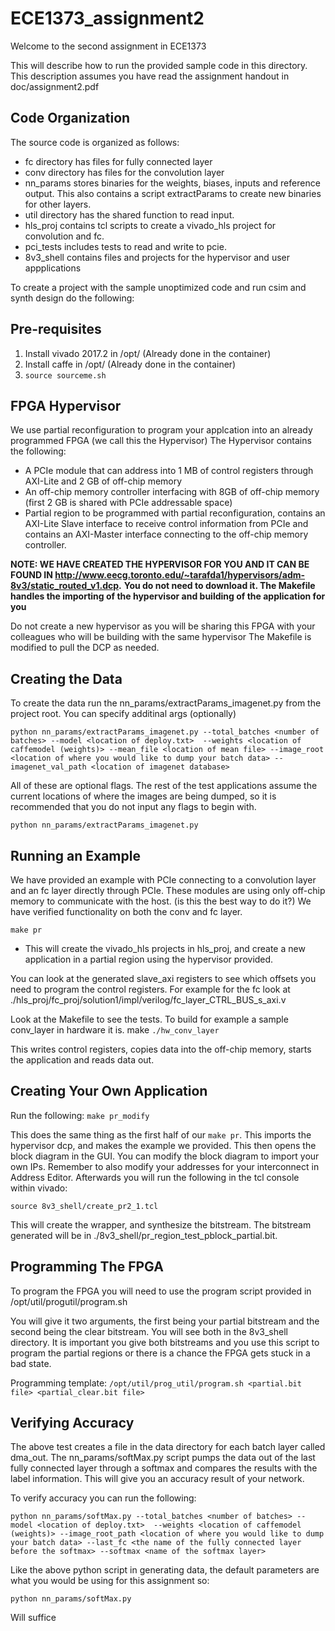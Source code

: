# ECE1373_assignment2

Welcome to the second assignment in ECE1373

This will describe how to run the provided sample code in this directory. 
This description assumes you have read the assignment handout in doc/assignment2.pdf

## Code Organization

The source code is organized as follows:
- fc directory has files for fully connected layer
- conv directory has files for the convolution layer
- nn_params stores binaries for the weights, biases, inputs and reference output. This also contains a script extractParams to create new binaries for other layers. 
- util directory has the shared function to read input.
- hls_proj contains tcl scripts to create a vivado_hls project for convolution and fc.
- pci_tests includes tests to read and write to pcie.
- 8v3_shell contains files and projects for the hypervisor and user appplications

To create a project with the sample unoptimized code and run csim and synth design do the following:


## Pre-requisites

1. Install vivado 2017.2 in /opt/  (Already done in the container)
2. Install caffe in /opt/  (Already done in the container)
3. ``source sourceme.sh`` 



## FPGA Hypervisor 

We use partial reconfiguration to program your applcation into an already programmed FPGA (we call this the Hypervisor)
The Hypervisor contains the following:

- A PCIe module that can address into 1 MB of control registers through AXI-Lite and 2 GB of off-chip memory
- An off-chip memory controller interfacing with 8GB of off-chip memory (first 2 GB is shared with PCIe addressable space)
- Partial region to be programmed with partial reconfiguration, contains an AXI-Lite Slave interface to receive control information from PCIe and contains an AXI-Master interface connecting to the off-chip memory controller.

**NOTE: WE HAVE CREATED THE HYPERVISOR FOR YOU AND IT CAN BE FOUND IN http://www.eecg.toronto.edu/~tarafda1/hypervisors/adm-8v3/static_routed_v1.dcp.**
**You do not need to download it. The Makefile handles the importing of the hypervisor and building of the application for you** 

Do not create a new hypervisor as you will be sharing this FPGA with your colleagues who will be building with the same hypervisor
The Makefile is modified to pull the DCP as needed. 


## Creating the Data

To create the data run the nn_params/extractParams_imagenet.py from the project root. You can specify additinal args (optionally)

``python nn_params/extractParams_imagenet.py --total_batches <number of batches> --model <location of deploy.txt>  --weights <location of caffemodel (weights)> --mean_file <location of mean file> --image_root <location of where you would like to dump your batch data> --imagenet_val_path <location of imagenet database>``

All of these are optional flags. The rest of the test applications assume the current locations of where the images are being dumped, so it is recommended that you do not input any flags to begin with.

``python nn_params/extractParams_imagenet.py``


## Running an Example

We have provided an example with PCIe connecting to a convolution layer and an fc layer directly through PCIe. These modules are using only off-chip memory
to communicate with the host. (is this the best way to do it?)
We have verified functionality on both the conv and fc layer.


``make pr``  
- This will create the vivado_hls projects in hls_proj,  and create a new application in a partial region using the hypervisor provided.
           

You can look at the generated slave_axi registers to see which offsets you need to program the control registers.
For example for the fc look at ./hls_proj/fc_proj/solution1/impl/verilog/fc_layer_CTRL_BUS_s_axi.v

Look at the Makefile to see the tests. To build for example a sample conv_layer in hardware it is. 
make 
``./hw_conv_layer``

This writes control registers, copies data into the off-chip memory, starts the application and reads data out. 


## Creating Your Own Application

Run the following:
``make pr_modify``

This does the same thing as the first half of our ``make pr``. This imports the hypervisor dcp, and makes the example we provided. This then opens the block diagram in the GUI. You can modify the block diagram to import your own IPs. Remember to also modify your addresses for your interconnect in Address Editor.
Afterwards you will run the following in the tcl console within vivado:

``source 8v3_shell/create_pr2_1.tcl`` 

This will create the wrapper, and synthesize the bitstream. The bitstream generated will be in ./8v3_shell/pr_region_test_pblock_partial.bit. 



## Programming The FPGA

To program the FPGA you will need to use the program script provided in /opt/util/progutil/program.sh

You will give it two arguments, the first being your partial bitstream and the second being the clear bitstream. You will see both in the 8v3_shell directory.
It is important you give both bitstreams and you use this script to program the partial regions or there is a chance the FPGA gets stuck in a bad state.

Programming template:
``/opt/util/prog_util/program.sh <partial.bit file> <partial_clear.bit file>``


## Verifying Accuracy

The above test creates a file in the data directory for each batch layer called dma_out. 
The nn_params/softMax.py script pumps the data out of the last fully connected layer  through a softmax and compares the results with the label information.
This will give you an accuracy result of your network. 

To verify accuracy you can run the following:

``python nn_params/softMax.py --total_batches <number of batches> --model <location of deploy.txt>  --weights <location of caffemodel (weights)> --image_root_path <location of where you would like to dump your batch data> --last_fc <the name of the fully connected layer before the softmax> --softmax <name of the softmax layer>``

Like the above python script in generating data, the default parameters are what you would be using for this assignment so:

``python nn_params/softMax.py``

Will suffice
